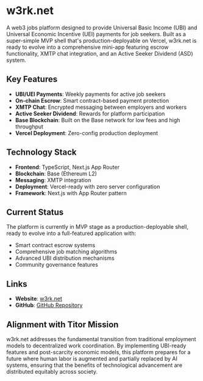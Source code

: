 # w3rk.net

A web3 jobs platform designed to provide Universal Basic Income (UBI) and Universal Economic Incentive (UEI) payments for job seekers. Built as a super-simple MVP shell that's production-deployable on Vercel, w3rk.net is ready to evolve into a comprehensive mini-app featuring escrow functionality, XMTP chat integration, and an Active Seeker Dividend (ASD) system.

## Key Features

- **UBI/UEI Payments**: Weekly payments for active job seekers
- **On-chain Escrow**: Smart contract-based payment protection
- **XMTP Chat**: Encrypted messaging between employers and workers
- **Active Seeker Dividend**: Rewards for platform participation
- **Base Blockchain**: Built on the Base network for low fees and high throughput
- **Vercel Deployment**: Zero-config production deployment

## Technology Stack

- **Frontend**: TypeScript, Next.js App Router
- **Blockchain**: Base (Ethereum L2)
- **Messaging**: XMTP integration
- **Deployment**: Vercel-ready with zero server configuration
- **Framework**: Next.js with App Router pattern

## Current Status

The platform is currently in MVP stage as a production-deployable shell, ready to evolve into a full-featured application with:

- Smart contract escrow systems
- Comprehensive job matching algorithms
- Advanced UBI distribution mechanisms
- Community governance features

## Links

- **Website**: [w3rk.net](https://w3rk.net)
- **GitHub**: [GitHub Repository](https://github.com/pierce403/w3rk.net)

## Alignment with Titor Mission

w3rk.net addresses the fundamental transition from traditional employment models to decentralized work coordination. By implementing UBI-ready features and post-scarcity economic models, this platform prepares for a future where human labor is augmented and partially replaced by AI systems, ensuring that the benefits of technological advancement are distributed equitably across society.
